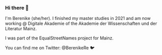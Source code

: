### Hi there 👋

I'm Berenike (she/her). I finished my master studies in 2021 and am now working @ Digitale Akademie of the Akademie der Wissenschaften und der Literatur Mainz.

I was part of the EqualStreetNames project for Mainz.

You can find me on Twitter: @BerenikeRe 🐦
